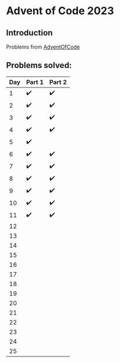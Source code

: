 # Advent of Code 2023

## Introduction

Problems from [AdventOfCode](https://adventofcode.com/2023)

## Problems solved:

 Day | Part 1             | Part 2             
:----|:-------------------|:-------------------| 
 1   | :heavy_check_mark: | :heavy_check_mark: 
 2   | :heavy_check_mark: | :heavy_check_mark: 
 3   | :heavy_check_mark: | :heavy_check_mark: 
 4   | :heavy_check_mark: | :heavy_check_mark: 
 5   | :heavy_check_mark: |
 6   | :heavy_check_mark: | :heavy_check_mark: 
 7   | :heavy_check_mark: | :heavy_check_mark: 
 8   | :heavy_check_mark: | :heavy_check_mark: 
 9   | :heavy_check_mark: | :heavy_check_mark: 
 10  | :heavy_check_mark: | :heavy_check_mark: 
 11  | :heavy_check_mark: | :heavy_check_mark: 
 12  |                    |
 13  |                    |
 14  |                    |
 15  |                    |
 16  |                    |
 17  |                    |
 18  |                    |
 19  |                    |
 20  |                    |
 21  |                    |
 22  |                    |
 23  |                    |
 24  |                    |
 25  |                    | 